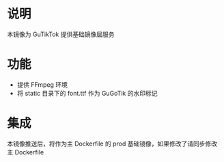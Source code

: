 # 说明
本镜像为 GuTikTok 提供基础镜像层服务
# 功能  
- 提供 FFmpeg 环境
- 将 static 目录下的 font.ttf 作为 GuGoTik 的水印标记
# 集成
本镜像推送后，将作为主 Dockerfile 的 prod 基础镜像，如果修改了请同步修改主 Dockerfile